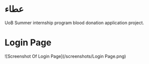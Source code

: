 # عطاء
UoB Summer internship program blood donation application project.

# Login Page
![Screenshot Of Login Page](/screenshots/Login Page.png)
